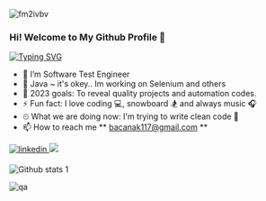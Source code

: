 ![fm2ivbv](https://user-images.githubusercontent.com/117370164/206865036-4045ada8-540a-4b2a-b3a6-73d295781701.jpg)

### Hi! Welcome to My Github Profile 👋

[![Typing SVG](https://readme-typing-svg.herokuapp.com?color=%23732DA4&lines=Software+Automation+Engineer+%7C+Turkey;I'm+Mustafa+Bacanak;I+am+sharing+my+projects+in+here;I+usually+using+;Java+programming+language+for+projects)](https://git.io/typing-svg)


- 🔭 I’m Software Test Engineer                                                                            
- 🌱 Java ~ it's okey.. Im working on Selenium and others
- 💪 2023 goals: To reveal quality projects and automation codes.
- ⚡ Fun fact: I love coding 💻, snowboard 🏂 and always music 🎧
- ⏲ What we are doing now: I'm trying to write clean code 🚀
- 📫 How to reach me ** bacanak117@gmail.com ** 
<a href="https://www.linkedin.com/in/mustafa-bacanak-4515a924b/" target="_blank">
<img src=https://img.shields.io/badge/LinkedIn-0077B5?style=for-the-badge&logo=linkedin&logoColor=white alt=linkedin style="margin-bottom: 5px;" />
</a> 
<a target="_blank"href="https://medium.com/@bacanak117"><img src="https://img.shields.io/badge/Medium-12100E?style=for-the-badge&logo=medium&logoColor=white" /></a>&nbsp;&nbsp;&nbsp;

![Github stats 1](https://github-readme-stats.vercel.app/api?username=MustafaBacanak&show_icons=true&theme=gradient)





![qa](https://user-images.githubusercontent.com/117370164/206934660-5fd6df66-6130-4467-aeb2-a9ee8cb82ad7.gif)



 









